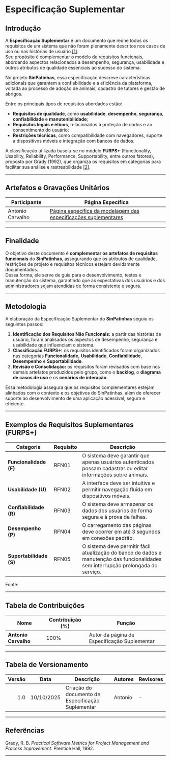 # Especificação Suplementar

## Introdução

A **Especificação Suplementar** é um documento que reúne todos os requisitos de um sistema que não foram plenamente descritos nos casos de uso ou nas histórias de usuário <a id="anchor_1" href="#REF1">[1]</a>.  
Seu propósito é complementar o modelo de requisitos funcionais, abordando aspectos relacionados a desempenho, segurança, usabilidade e outros atributos de qualidade essenciais ao sucesso do sistema.

No projeto **SinPatinhas**, essa especificação descreve características adicionais que garantem a confiabilidade e a eficiência da plataforma, voltada ao processo de adoção de animais, cadastro de tutores e gestão de abrigos.

Entre os principais tipos de requisitos abordados estão:

- **Requisitos de qualidade**, como **usabilidade**, **desempenho**, **segurança**, **confiabilidade** e **manutenibilidade**;  
- **Requisitos legais e éticos**, relacionados à proteção de dados e ao consentimento do usuário;  
- **Restrições técnicas**, como compatibilidade com navegadores, suporte a dispositivos móveis e integração com bancos de dados.  

A classificação utilizada baseia-se no modelo **FURPS+** (Functionality, Usability, Reliability, Performance, Supportability, entre outros fatores), proposto por Grady (1992), que organiza os requisitos em categorias para facilitar sua análise e rastreabilidade <a id="anchor_2" href="#REF2">[2]</a>.

---

## Artefatos e Gravações Unitários

| Participante | Página Específica |
|---------------|------------------|
| Antonio Carvalho | [Página específica da modelagem das especificações suplementares](/modelagem/gravacoes/antonio/especificacao.md) |

---

## Finalidade

O objetivo deste documento é **complementar os artefatos de requisitos funcionais** do **SinPatinhas**, assegurando que os atributos de qualidade, restrições de projeto e requisitos técnicos estejam devidamente documentados.  
Dessa forma, ele serve de guia para o desenvolvimento, testes e manutenção do sistema, garantindo que as expectativas dos usuários e dos administradores sejam atendidas de forma consistente e segura.

---

## Metodologia

A elaboração da Especificação Suplementar do **SinPatinhas** seguiu os seguintes passos:

1. **Identificação dos Requisitos Não Funcionais:** a partir das histórias de usuário, foram analisados os aspectos de desempenho, segurança e usabilidade que influenciam o sistema.  
2. **Classificação FURPS+:** os requisitos identificados foram organizados nas categorias **Funcionalidade**, **Usabilidade**, **Confiabilidade**, **Desempenho** e **Suportabilidade**.  
3. **Revisão e Consolidação:** os requisitos foram revisados com base nos demais artefatos produzidos pelo grupo, como o **backlog**, o **diagrama de casos de uso** e os **cenários de interação**.  

Essa metodologia assegura que os requisitos complementares estejam alinhados com o contexto e os objetivos do SinPatinhas, além de oferecer suporte ao desenvolvimento de uma aplicação acessível, segura e eficiente.

---

## Exemplos de Requisitos Suplementares (FURPS+)

| Categoria | Requisito | Descrição |
|------------|------------|------------|
| **Funcionalidade (F)** | RFN01 | O sistema deve garantir que apenas usuários autenticados possam cadastrar ou editar informações sobre animais. |
| **Usabilidade (U)** | RFN02 | A interface deve ser intuitiva e permitir navegação fluida em dispositivos móveis. |
| **Confiabilidade (R)** | RFN03 | O sistema deve armazenar os dados dos usuários de forma segura e à prova de falhas. |
| **Desempenho (P)** | RFN04 | O carregamento das páginas deve ocorrer em até 3 segundos em conexões padrão. |
| **Suportabilidade (S)** | RFN05 | O sistema deve permitir fácil atualização do banco de dados e manutenção das funcionalidades sem interrupção prolongada do serviço. |

Fonte:

---

## Tabela de Contribuições

| **Nome**            | **Contribuição (%)** | **Função**                                 |
|----------------------|----------------------|--------------------------------------------|
| **Antonio Carvalho** | 100%                 | Autor da página de Especificação Suplementar |

---

## Tabela de Versionamento

| Versão | Data       | Descrição                                                      | Autores  | Revisores |
|-------:|------------|----------------------------------------------------------------|----------|-----------|
| 1.0    | 10/10/2025 | Criação do documento de Especificação Suplementar | Antonio | - |


---

## Referências

Grady, R. B. *Practical Software Metrics for Project Management and Process Improvement.* Prentice Hall, 1992. 

---
